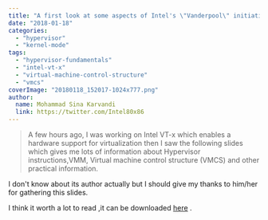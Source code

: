 ```yaml
---
title: "A first look at some aspects of Intel's \"Vanderpool\" initiative"
date: "2018-01-18"
categories: 
  - "hypervisor"
  - "kernel-mode"
tags: 
  - "hypervisor-fundamentals"
  - "intel-vt-x"
  - "virtual-machine-control-structure"
  - "vmcs"
coverImage: "20180118_152017-1024x777.png"
author:
  name: Mohammad Sina Karvandi
  link: https://twitter.com/Intel80x86
---
```


> A few hours ago, I was working on Intel VT-x which enables a hardware support for virtualization then I saw the following slides which gives me lots of information about Hypervisor instructions,VMM, Virtual machine control structure (VMCS) and other practical information.

I don't know about its author actually but I should give my thanks to him/her for gathering this slides.

I think it worth a lot to read ,it can be downloaded [here](http://rayanfam.com/wp-content/uploads/sites/2/2018/02/lesson17.ppt) .
